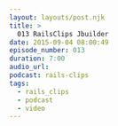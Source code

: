 ```yaml
---
layout: layouts/post.njk
title: >
  013 RailsClips Jbuilder
date: 2015-09-04 08:00:49
episode_number: 013
duration: 7:00
audio_url:
podcast: rails-clips
tags:
  - rails_clips
  - podcast
  - video
---
```

